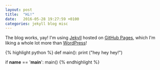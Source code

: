 ```yaml
---
layout: post
title:  "Hi!"
date:   2016-05-28 19:27:59 +0100
categories: jekyll blog misc
---
```

The blog works, yay! I'm using [Jekyll][jekyll-home] hosted on [GitHub Pages][github-pages], which I'm liking a whole lot more than [WordPress][wordpress-home]!

{% highlight python %}
def main():
    print ("hey hey hey!")

if __name__ == '__main__':
    main()
{% endhighlight %}

[jekyll-home]: http://jekyllrb.com/
[github-pages]: https://github.com/pages/
[wordpress-home]: https://wordpress.com/
